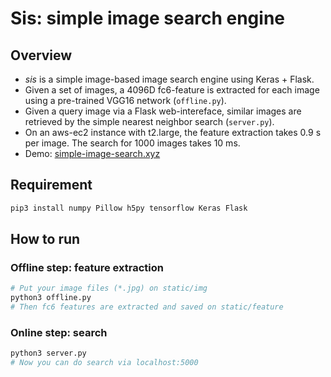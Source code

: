 # Sis: simple image search engine

## Overview
- *sis* is a simple image-based image search engine using Keras + Flask.
- Given a set of images, a 4096D fc6-feature is extracted for each image using a pre-trained VGG16 network (`offline.py`).
- Given a query image via a Flask web-intereface, similar images are retrieved by the simple nearest neighbor search (`server.py`).
- On an aws-ec2 instance with t2.large, the feature extraction takes 0.9 s per image. The search for 1000 images takes 10 ms.
- Demo: [simple-image-search.xyz](http://www.simple-image-search.xyz/)

## Requirement
```bash
pip3 install numpy Pillow h5py tensorflow Keras Flask 
```

## How to run

### Offline step: feature extraction
```bash
# Put your image files (*.jpg) on static/img
python3 offline.py
# Then fc6 features are extracted and saved on static/feature
```

### Online step: search
```bash
python3 server.py
# Now you can do search via localhost:5000
```